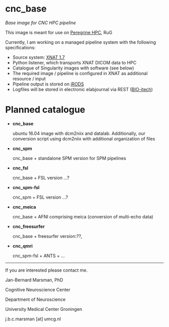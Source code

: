 # cnc_base #

*Base image for CNC HPC pipeline*

This image is meant for use on [Peregrine HPC](https://www.rug.nl/society-business/centre-for-information-technology/research/services/hpc/facilities/peregrine-hpc-cluster), RuG 

Currently, I am working on a managed pipeline system with the following specifications:
- Source system: [XNAT 1.7](https://www.xnat.org)
- Python listener, which transports XNAT DICOM data to HPC
- Catalogue of Singularity images with software (see below)
- The required image / pipeline is configured in XNAT as additional resource / input
- Pipeline output is stored on [iRODS](https://irods.org)
- Logfiles will be stored in electronic elabjournal via REST ([BIO-itech](https://www.bio-itech.nl/en/products/eln/))

# Planned catalogue #

* **cnc_base** 

  ubuntu 16.04 image with dcm2niix and datalab. Additionally, our conversion script using dcm2niix with additional organization of files

* **cnc_spm**

   cnc_base + standalone SPM version for SPM pipelines

* **cnc_fsl**

   cnc_base + FSL version ...?

* **cnc_spm-fsl**
   
   cnc_spm + FSL version ...?

* **cnc_meica**

   cnc_base + AFNI comprising meica (conversion of multi-echo data)

* **cnc_freesurfer**

   cnc_base + freesurfer version:??,

* **cnc_qmri**

   cnc_spm-fsl + ANTS + ...

--- 

If you are interested please contact me.

Jan-Bernard Marsman, PhD

Cognitive Neuroscience Center

Department of Neuroscience

University Medical Center Groningen

j.b.c.marsman [at] umcg.nl

